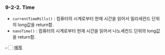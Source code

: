 ### 9-2-2. Time

- `currentTimeMills()` : 컴퓨터의 시계로부터 현재 시간을 읽어서 밀리세컨드 단위의 long값을 return함.
- `nanoTime()` : 컴퓨터의 시계로부터 현재 시간을 읽어서 나노세컨드 단위의 long값을 return함.

👉🏻 [예제](https://github.com/gimhanul/Java/tree/master/src/basic_api_class/system/time)